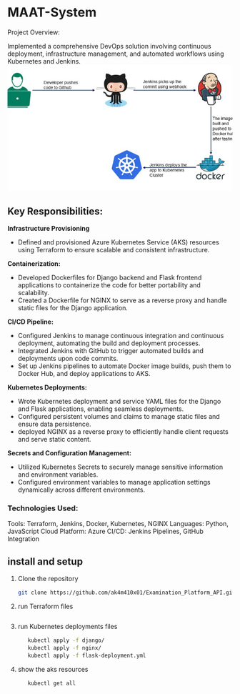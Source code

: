 # MAAT-System

Project Overview:

Implemented a comprehensive DevOps solution involving continuous deployment, infrastructure management, and automated workflows using Kubernetes and Jenkins.
   <img src="./assets/images/Life-Sycle.jpg">
</div>

## Key Responsibilities:

 __Infrastructure Provisioning__

- Defined and provisioned Azure Kubernetes Service (AKS) resources using Terraform to ensure scalable and consistent infrastructure.


__Containerization:__

- Developed Dockerfiles for Django backend and Flask frontend applications to containerize the code for better portability and scalability.
- Created a Dockerfile for NGINX to serve as a reverse proxy and handle static files for the Django application.


 __CI/CD Pipeline:__

- Configured Jenkins to manage continuous integration and continuous deployment, automating the build and deployment processes.
- Integrated Jenkins with GitHub to trigger automated builds and deployments upon code commits.
- Set up Jenkins pipelines to automate Docker image builds, push them to Docker Hub, and deploy applications to AKS.


__Kubernetes Deployments:__

- Wrote Kubernetes deployment and service YAML files for the Django and Flask applications, enabling seamless deployments.
- Configured persistent volumes and claims to manage static files and ensure data persistence.
- deployed NGINX as a reverse proxy to efficiently handle client requests and serve static content.

  
__Secrets and Configuration Management:__

- Utilized Kubernetes Secrets to securely manage sensitive information and environment variables.
- Configured environment variables to manage application settings dynamically across different environments.


### Technologies Used:

Tools: Terraform, Jenkins, Docker, Kubernetes, NGINX
Languages: Python, JavaScript
Cloud Platform: Azure
CI/CD: Jenkins Pipelines, GitHub Integration
## install and setup
1. Clone the repository

   ```bash
   git clone https://github.com/ak4m410x01/Examination_Platform_API.git .
   ```

2. run Terraform files
      ```bash
      
     ```
3. run Kubernetes deployments files
   ```bash
      kubectl apply -f django/
      kubectl apply -f nginx/
      kubectl apply -f flask-deployment.yml
   ```
4. show the aks resources
   ```bash
      kubectl get all
   ```



